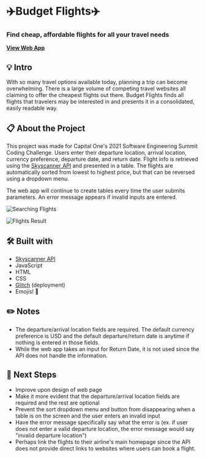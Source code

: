 # ✈️Budget Flights✈️ 
### Find cheap, affordable flights for all your travel needs

**<a href="https://budget-flights-cap1.glitch.me">View Web App</a>**

## 💡 Intro 
With so many travel options available today, planning a trip can become overwhelming. There is a large volume of competing travel websites all claiming to offer the cheapest flights out there. Budget Flights finds all flights that travelers may be interested in and presents it in a consolidated, easily readable way.

## 📋 About the Project

This project was made for Capital One's 2021 Software Engineering Summit Coding Challenge. Users enter their departure location, arrival location, currency preference, departure date, and return date. Flight info is retrieved using the <a href="https://rapidapi.com/skyscanner/api/skyscanner-flight-search/details">Skyscanner API</a> and presented in a table. The flights are automatically sorted from lowest to highest price, but that can be reversed using a dropdown menu. 

The web app will continue to create tables every time the user submits parameters. An error message appears if invalid inputs are entered. 

![Searching Flights](https://user-images.githubusercontent.com/71287285/111535495-8b054580-873f-11eb-97c5-b3c2c888f83e.PNG)  
   
![Flights Result](https://user-images.githubusercontent.com/71287285/111535529-948ead80-873f-11eb-896d-90d9cfffee1d.PNG)

## 🛠️ Built with 
* <a href="https://rapidapi.com/skyscanner/api/skyscanner-flight-search/details">Skyscanner API</a>
* JavaScript
* HTML
* CSS
* <a href="https://glitch.com/">Glitch</a> (deployment)
* Emojis! 🥰

## ✏️ Notes 
* The departure/arrival location fields are required. The default currency preference is USD and the default departure/return date is anytime if nothing is entered in those fields.
* While the web app takes an input for Return Date, it is not used since the API does not handle the information.

## 📌 Next Steps
* Improve upon design of web page
* Make it more evident that the departure/arrival location fields are required and the rest are optional
* Prevent the sort dropdown menu and button from disappearing when a table is on the screen and the user enters an invalid input
* Have the error message specifically say what the error is (ex. if user does not enter a valid departure location, the error message would say "invalid departure location")
* Perhaps link the flights to their airline's main homepage since the API does not provide direct links to websites where users can book a flight.
